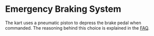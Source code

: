 # Emergency Braking System

The kart uses a pneumatic piston to depress the brake pedal when commanded. The reasoning behind this choice is explained in the [FAQ](../faq.md#emergency-braking-system).
